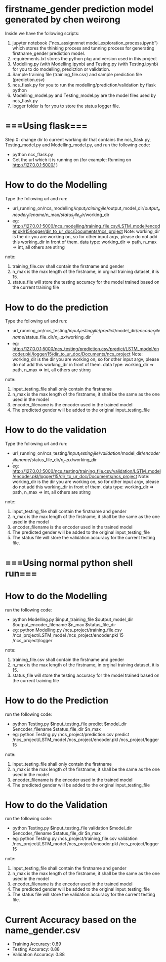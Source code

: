 # firstname_gender prediction model generated by chen weirong

Inside we have the following scripts: 
1. jupyter notebook ("ncs_assignmnet model_exploration_process.ipynb") which stores the thinking process and tunning process for generating firstname_gender prediction model. 
2. requirements.txt stores the python pkg and version used in this project
3. Modelling.py (with Modelling.ipynb) and Testing.py (with Testing.ipynb) for you to do modelling, prediction or validation.
4. Sample training file (training_file.csv) and sample prediction file (prediction.csv)
5. ncs_flask.py for you to run the modelling/prediction/validation by flask python
6. Modelling_model.py and Testing_model.py are the model files used by ncs_flask.py
7. logger folder is for you to store the status logger file.

# ===Using flask=== #
Step 0:
change dir to current working dir that contains the ncs_flask.py, Testing_model.py and Modelling_model.py, and run the following code:
- python ncs_flask.py
- Get the url which it is running on (for example: Running on http://127.0.0.1:5000/ )

# How to do the Modelling #
Type the following url and run:
- url_running_on/ncs_modelling/$input_training_file/$output_model_dir/$output_encoder_filename/$n_max/$status_file_dir/$working_dir
- eg: http://127.0.0.1:5000/ncs_modelling/training_file.csv/LSTM_model/encoder.pkl/15/logger/dir_to_ur_doc/Documents/ncs_project
Note: 
working_dir is the dir you are working on, so for other input argv, please do not add this working_dir in front of them.
data type: working_dir => path, n_max => int, all others are stirng

note:
1. training_file.csv shall contain the firstname and gender
2. n_max is the max length of the firstname, in orginal training dataset, it is 15.
3. status_file will store the testing accuracy for the model trained based on the current training file


# How to do the prediction #
Type the following url and run:
- url_running_on/ncs_testing/$input_testing_file/predict/$model_dir/$encoder_filename/$status_file_dir/$n_max/$working_dir
- eg: http://127.0.0.1:5000/ncs_testing/prediction.csv/predict/LSTM_model/encoder.pkl/logger/15/dir_to_ur_doc/Documents/ncs_project
Note: 
working_dir is the dir you are working on, so for other input argv, please do not add this working_dir in front of them.
data type: working_dir => path, n_max => int, all others are stirng

note:
1. input_testing_file shall only contain the firstname
2. n_max is the max length of the firstname, it shall be the same as the one used in the model
3. encoder_filename is the encoder used in the trained model
4. The predicted gender will be added to the original input_testing_file


# How to do the validation #
Type the following url and run:
- url_running_on/ncs_testing/$input_testing_file/validation/$model_dir/$encoder_filename/$status_file_dir/$n_max/$working_dir
- eg: http://127.0.0.1:5000/ncs_testing/training_file.csv/validation/LSTM_model/encoder.pkl/logger/15/dir_to_ur_doc/Documents/ncs_project
Note: 
working_dir is the dir you are working on, so for other input argv, please do not add this working_dir in front of them.
data type: working_dir => path, n_max => int, all others are stirng


note:
1. input_testing_file shall contain the firstname and gender
2. n_max is the max length of the firstname, it shall be the same as the one used in the model
3. encoder_filename is the encoder used in the trained model
4. The predicted gender will be added to the original input_testing_file
5. The status file will store the validation accuracy for the current testing file.


# ===Using normal python shell run=== #
# How to do the Modelling #
run the following code:
- python Modelling.py $input_training_file $output_model_dir $output_encoder_filename $n_max $status_file_dir
- eg: python Modelling.py /ncs_project/training_file.csv /ncs_project/LSTM_model /ncs_project/encoder.pkl 15 /ncs_project/logger

note:
1. training_file.csv shall contain the firstname and gender
2. n_max is the max length of the firstname, in orginal training dataset, it is 15.
3. status_file will store the testing accuracy for the model trained based on the current training file

# How to do the Prediction #
run the following code:
- python Testing.py $input_testing_file predict $model_dir $encoder_filename $status_file_dir $n_max
- eg: python Testing.py /ncs_project/prediction.csv predict /ncs_project/LSTM_model /ncs_project/encoder.pkl /ncs_project/logger 15

note:
1. input_testing_file shall only contain the firstname
2. n_max is the max length of the firstname, it shall be the same as the one used in the model
3. encoder_filename is the encoder used in the trained model
4. The predicted gender will be added to the original input_testing_file

# How to do the Validation #
run the following code:
- python Testing.py $input_testing_file validation $model_dir $encoder_filename $status_file_dir $n_max
- eg: python Testing.py /ncs_project/training_file.csv validation /ncs_project/LSTM_model /ncs_project/encoder.pkl /ncs_project/logger 15

note:
1. input_testing_file shall contain the firstname and gender
2. n_max is the max length of the firstname, it shall be the same as the one used in the model
3. encoder_filename is the encoder used in the trained model
4. The predicted gender will be added to the original input_testing_file
5. The status file will store the validation accuracy for the current testing file.


# Current Accuracy based on the name_gender.csv #
- Training Accuracy: 0.89
- Testing Accuracy: 0.88
- Validation Accuracy: 0.88

